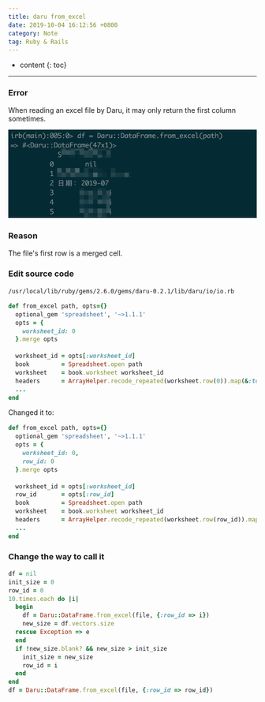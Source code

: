 ```yaml
---
title: daru from_excel
date: 2019-10-04 16:12:56 +0800
category: Note
tag: Ruby & Rails
---
```


* content
{: toc}
---

### Error

When reading an excel file by Daru, it may only return the first column sometimes.

![first column](/assets/first_column.png)

### Reason

The file's first row is a merged cell.

### Edit source code

`/usr/local/lib/ruby/gems/2.6.0/gems/daru-0.2.1/lib/daru/io/io.rb`

```ruby
def from_excel path, opts={}
  optional_gem 'spreadsheet', '~>1.1.1'
  opts = {
    worksheet_id: 0
  }.merge opts

  worksheet_id = opts[:worksheet_id]
  book         = Spreadsheet.open path
  worksheet    = book.worksheet worksheet_id
  headers      = ArrayHelper.recode_repeated(worksheet.row(0)).map(&:to_sym)
  ...
end
```

Changed it to:

```ruby      
def from_excel path, opts={}
  optional_gem 'spreadsheet', '~>1.1.1'
  opts = {
    worksheet_id: 0,
    row_id: 0
  }.merge opts

  worksheet_id = opts[:worksheet_id]
  row_id       = opts[:row_id]
  book         = Spreadsheet.open path
  worksheet    = book.worksheet worksheet_id
  headers      = ArrayHelper.recode_repeated(worksheet.row(row_id)).map(&:to_sym)
  ...
end
```

### Change the way to call it

```ruby
df = nil
init_size = 0
row_id = 0
10.times.each do |i|
  begin
    df = Daru::DataFrame.from_excel(file, {:row_id => i})
    new_size = df.vectors.size
  rescue Exception => e
  end
  if !new_size.blank? && new_size > init_size
    init_size = new_size
    row_id = i
  end
end
df = Daru::DataFrame.from_excel(file, {:row_id => row_id})
```
